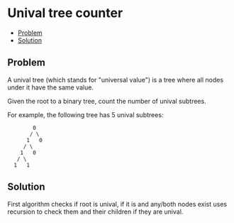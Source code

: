 # Unival tree counter
* [Problem](#problem)
* [Solution](#solution)

## Problem
A unival tree (which stands for "universal value") is a tree where all nodes under it have the same value.

Given the root to a binary tree, count the number of unival subtrees.

For example, the following tree has 5 unival subtrees:
```
        0
       / \
      1   0
     / \
    1   0
   / \
  1   1
```



## Solution
First algorithm checks if root is unival, if it is and any/both nodes exist uses recursion to check them and their children if they are unival. 